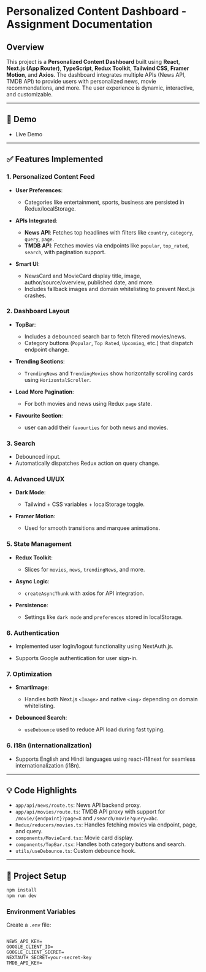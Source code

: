 # Personalized Content Dashboard - Assignment Documentation

## Overview

This project is a **Personalized Content Dashboard** built using **React**, **Next.js (App Router)**, **TypeScript**, **Redux Toolkit**, **Tailwind CSS**, **Framer Motion**, and **Axios**. The dashboard integrates multiple APIs (News API, TMDB API) to provide users with personalized news, movie recommendations, and more. The user experience is dynamic, interactive, and customizable.

---


## 🔗 Demo

* Live Demo

---

## ✅ Features Implemented

### 1. Personalized Content Feed

* **User Preferences**:

  * Categories like entertainment, sports, business are persisted in Redux/localStorage.
* **APIs Integrated**:

  * **News API**: Fetches top headlines with filters like `country`, `category`, `query`, `page`.
  * **TMDB API**: Fetches movies via endpoints like `popular`, `top_rated`, `search`, with pagination support.
* **Smart UI**:

  * NewsCard and MovieCard display title, image, author/source/overview, published date, and more.
  * Includes fallback images and domain whitelisting to prevent Next.js crashes.

### 2. Dashboard Layout

* **TopBar**:

  * Includes a debounced search bar to fetch filtered movies/news.
  * Category buttons (`Popular`, `Top Rated`, `Upcoming`, etc.) that dispatch endpoint change.
* **Trending Sections**:

  * `TrendingNews` and `TrendingMovies` show horizontally scrolling cards using `HorizontalScroller`.
* **Load More Pagination**:

  * For both movies and news using Redux `page` state.

* **Favourite Section**:
  * user can add their `favourties` for both news and movies.

### 3. Search

* Debounced input.
* Automatically dispatches Redux action on query change.

### 4. Advanced UI/UX

* **Dark Mode**:

  * Tailwind + CSS variables + localStorage toggle.
* **Framer Motion**:

  * Used for smooth transitions and marquee animations.

### 5. State Management

* **Redux Toolkit**:

  * Slices for `movies`, `news`, `trendingNews`, and more.
* **Async Logic**:

  * `createAsyncThunk` with axios for API integration.
* **Persistence**:

  * Settings like `dark mode` and `preferences` stored in localStorage.

### 6. Authentication

* Implemented user login/logout functionality using NextAuth.js.

* Supports Google authentication for user sign-in.


### 7. Optimization

* **SmartImage**:

  * Handles both Next.js `<Image>` and native `<img>` depending on domain whitelisting.
* **Debounced Search**:

  * `useDebounce` used to reduce API load during fast typing.

### 6. i18n (internationalization)

* Supports English and Hindi languages using react-i18next for seamless internationalization (i18n).

<!-- ---

## 🚧 Not Implemented (Due to Time)
* Real-time updates with WebSockets/SSE.
* Testing (Unit/E2E).
* Internationalization (i18n). -->

---

## 💡 Code Highlights

* `app/api/news/route.ts`: News API backend proxy.
* `app/api/movies/route.ts`: TMDB API proxy with support for `/movie/{endpoint}?page=X` and `/search/movie?query=abc`.
* `Redux/reducers/movies.ts`: Handles fetching movies via endpoint, page, and query.
* `components/MovieCard.tsx`: Movie card display.
* `components/TopBar.tsx`: Handles both category buttons and search.
* `utils/useDebounce.ts`: Custom debounce hook.

---

## 🔗 Project Setup

```bash
npm install
npm run dev
```

### Environment Variables

Create a `.env` file:

```

NEWS_API_KEY=
GOOGLE_CLIENT_ID=
GOOGLE_CLIENT_SECRET=
NEXTAUTH_SECRET=your-secret-key
TMDB_API_KEY=
```
